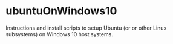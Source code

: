 # ubuntuOnWindows10
Instructions and install scripts to setup Ubuntu (or or other Linux subsystems) on Windows 10 host systems.
